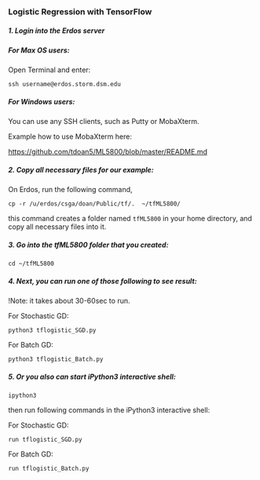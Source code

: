 ### Logistic Regression with TensorFlow

##### 1. Login into the Erdos server

##### For Max OS users:

Open Terminal and enter:

`ssh username@erdos.storm.dsm.edu`

##### For Windows users:

You can use any SSH clients, such as Putty or MobaXterm.

Example how to use MobaXterm here: 

https://github.com/tdoan5/ML5800/blob/master/README.md


##### 2. Copy all necessary files for our example:

On Erdos, run the following command,

`cp -r /u/erdos/csga/doan/Public/tf/.  ~/tfML5800/`

this command creates a folder named `tfML5800` in your home directory, and copy all necessary files into it.

##### 3. Go into the *tfML5800* folder that you created:

`cd ~/tfML5800`

##### 4. Next, you can run one of those following to see result:

!Note: it takes about 30-60sec to run.

For Stochastic GD:

`python3 tflogistic_SGD.py`

For Batch GD:

`python3 tflogistic_Batch.py`

##### 5. Or you also can start iPython3 interactive shell:

`ipython3`

then run following commands in the iPython3 interactive shell:

For Stochastic GD:

`run tflogistic_SGD.py`

For Batch GD:

`run tflogistic_Batch.py`

